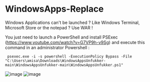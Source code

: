 # WindowsApps-Replace
Windows Applications can't be launched ? Like Windows Terminal, Microsoft Store or the notepad ? Use WAR !

You just need to launch a PowerShell and install PSExec (https://www.youtube.com/watch?v=G7VP9h-v9Sg) and execute this command in an administrator Powershell : 

` psexec.exe -i -s powershell -ExecutionPolicy Bypass -File "C:\Users\amisa\Downloads\WindowsAppsUnfukker-main\WindowsAppsUnfukker-main\WindowsAppsUnfukker.ps1"`

![image](https://user-images.githubusercontent.com/82168053/169689410-b4b27d2e-be1a-48cf-90e2-59c2274b88cc.png)
![image](https://user-images.githubusercontent.com/82168053/169689601-38a67050-eae8-4300-bac4-e21a393c13ea.png)

